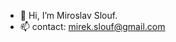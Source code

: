 - 👋 Hi, I’m Miroslav Slouf.
- 📫 contact: mirek.slouf@gmail.com

<!---
mirekslouf/mirekslouf is a ✨ special ✨ repository because its `README.md` (this file) appears on your GitHub profile.
You can click the Preview link to take a look at your changes.
--->
